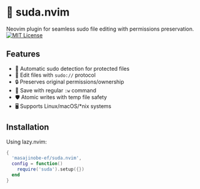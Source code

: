 # 🚀 suda.nvim

Neovim plugin for seamless sudo file editing with permissions preservation.  
[![MIT License](https://img.shields.io/badge/license-MIT-blue.svg)](LICENSE)

## Features

- 🔄 Automatic sudo detection for protected files
- 📝 Edit files with `sudo://` protocol
- 🔒 Preserves original permissions/ownership
- 💾 Save with regular `:w` command
- 🛡️ Atomic writes with temp file safety
- 🖥️ Supports Linux/macOS/\*nix systems

## Installation

Using lazy.nvim:

```lua
{
  'masajinobe-ef/suda.nvim',
  config = function()
    require('suda').setup({})
  end
}
```
